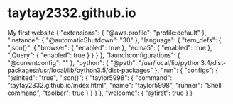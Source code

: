 # taytay2332.github.io
My first website
{
    "extensions": {
        "@aws.profile": "profile:default"
    },
    "instance": {
        "@automaticShutdown": "30"
    },
    "language": {
        "tern_defs": {
            "json()": {
                "browser": {
                    "enabled": true
                },
                "ecma5": {
                    "enabled": true
                },
                "jQuery": {
                    "enabled": true
                }
            }
        }
    },
    "launchconfigurations": {
        "@currentconfig": ""
    },
    "python": {
        "@path": "/usr/local/lib/python3.4/dist-packages:/usr/local/lib/python3.5/dist-packages"
    },
    "run": {
        "configs": {
            "@inited": "true",
            "json()": {
                "taylor5998": {
                    "command": "taytay2332.github.io/index.html",
                    "name": "taylor5998",
                    "runner": "Shell command",
                    "toolbar": true
                }
            }
        }
    },
    "welcome": {
        "@first": true
    }
}
